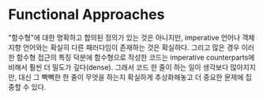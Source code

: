 # Functional Approaches

"함수형"에 대한 명확하고 합의된 정의가 있는 것은 아니지만, imperative 언어나 객체 지향 언어와는 확실히 다른 패러다임이 존재하는 것은 확실하다. 그리고 많은 경우 이러한 함수형 접근의 특징 덕분에 함수형으로 작성한 코드는 imperative counterparts에 비해서 훨씬 더 밀도가 깊다(dense). 그래서 코드 한 줄이 하는 일이 생각보다 많아지지만, 대신 그 빽빽한 한 줄이 무엇을 하는지 확실하게 추상화해놓고 더 중요한 문제에 집중할 수 있다.
